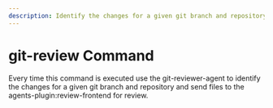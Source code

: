 ```yaml
---
description: Identify the changes for a given git branch and repository and send files to the agents-plugin:review-frontend for review.
---
```


# git-review Command

Every time this command is executed use the git-reviewer-agent to identify the changes for a given git branch and repository and send files to the agents-plugin:review-frontend for review.
